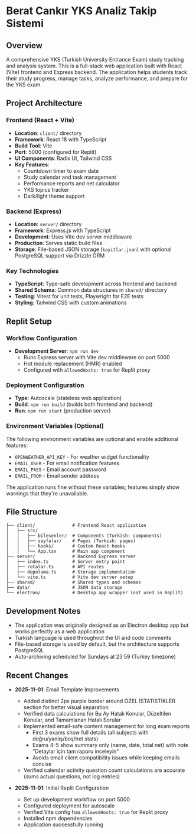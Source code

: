 # Berat Cankır YKS Analiz Takip Sistemi

## Overview
A comprehensive YKS (Turkish University Entrance Exam) study tracking and analysis system. This is a full-stack web application built with React (Vite) frontend and Express backend. The application helps students track their study progress, manage tasks, analyze performance, and prepare for the YKS exam.

## Project Architecture

### Frontend (React + Vite)
- **Location**: `client/` directory
- **Framework**: React 18 with TypeScript
- **Build Tool**: Vite
- **Port**: 5000 (configured for Replit)
- **UI Components**: Radix UI, Tailwind CSS
- **Key Features**:
  - Countdown timer to exam date
  - Study calendar and task management
  - Performance reports and net calculator
  - YKS topics tracker
  - Dark/light theme support

### Backend (Express)
- **Location**: `server/` directory
- **Framework**: Express.js with TypeScript
- **Development**: Uses Vite dev server middleware
- **Production**: Serves static build files
- **Storage**: File-based JSON storage (`kayitlar.json`) with optional PostgreSQL support via Drizzle ORM

### Key Technologies
- **TypeScript**: Type-safe development across frontend and backend
- **Shared Schema**: Common data structures in `shared/` directory
- **Testing**: Vitest for unit tests, Playwright for E2E tests
- **Styling**: Tailwind CSS with custom animations

## Replit Setup

### Workflow Configuration
- **Development Server**: `npm run dev`
  - Runs Express server with Vite dev middleware on port 5000
  - Hot module replacement (HMR) enabled
  - Configured with `allowedHosts: true` for Replit proxy

### Deployment Configuration
- **Type**: Autoscale (stateless web application)
- **Build**: `npm run build` (builds both frontend and backend)
- **Run**: `npm run start` (production server)

### Environment Variables (Optional)
The following environment variables are optional and enable additional features:
- `OPENWEATHER_API_KEY` - For weather widget functionality
- `EMAIL_USER` - For email notification features
- `EMAIL_PASS` - Email account password
- `EMAIL_FROM` - Email sender address

The application runs fine without these variables; features simply show warnings that they're unavailable.

## File Structure
```
├── client/              # Frontend React application
│   ├── src/
│   │   ├── bilesenler/  # Components (Turkish: components)
│   │   ├── sayfalar/    # Pages (Turkish: pages)
│   │   ├── hooks/       # Custom React hooks
│   │   └── App.tsx      # Main app component
├── server/              # Backend Express server
│   ├── index.ts         # Server entry point
│   ├── rotalar.ts       # API routes
│   ├── depolama.ts      # Storage implementation
│   └── vite.ts          # Vite dev server setup
├── shared/              # Shared types and schemas
├── data/                # JSON data storage
└── electron/            # Desktop app wrapper (not used in Replit)
```

## Development Notes
- The application was originally designed as an Electron desktop app but works perfectly as a web application
- Turkish language is used throughout the UI and code comments
- File-based storage is used by default, but the architecture supports PostgreSQL
- Auto-archiving scheduled for Sundays at 23:59 (Turkey timezone)

## Recent Changes
- **2025-11-01**: Email Template Improvements
  - Added distinct 2px purple border around ÖZEL İSTATİSTİKLER section for better visual separation
  - Verified data calculations for Bu Ay Hatalı Konular, Düzeltilen Konular, and Tamamlanan Hatalı Sorular
  - Implemented email-safe content management for long exam reports
    - First 3 exams show full details (all subjects with doğru/yanlış/boş/net stats)
    - Exams 4-5 show summary only (name, date, total net) with note "Detaylar için tam raporu inceleyin"
    - Avoids email client compatibility issues while keeping emails concise
  - Verified calendar activity question count calculations are accurate (sums actual questions, not log entries)

- **2025-11-01**: Initial Replit Configuration
  - Set up development workflow on port 5000
  - Configured deployment for autoscale
  - Verified Vite config has `allowedHosts: true` for Replit proxy
  - Installed npm dependencies
  - Application successfully running
